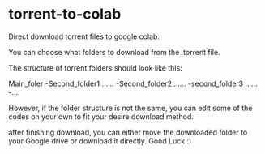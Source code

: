 # torrent-to-colab
Direct download torrent files to google colab.

You can choose what folders to download from the .torrent file.

The structure of torrent folders should look like this:

Main_foler
-Second_folder1 ......
-Second_folder2 ......
-second_folder3 ......
-....
                        
However, if the folder structure is not the same, you can edit some of the codes on your own to fit your desire download method.

after finishing download, you can either move the downloaded folder to your Google drive or download it directly.
Good Luck :)
